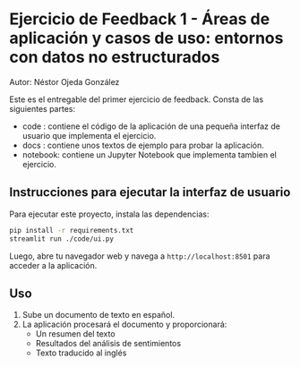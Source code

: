 # Ejercicio de Feedback 1 - Áreas de aplicación y casos de uso: entornos con datos no estructurados

Autor: Néstor Ojeda González

Este es el entregable del primer ejercicio de feedback. Consta de las siguientes partes:

- code : contiene el código de la aplicación de una pequeña interfaz de usuario que implementa el ejercicio.
- docs : contiene unos textos de ejemplo para probar la aplicación.
- notebook: contiene un Jupyter Notebook que implementa tambien el ejercicio.

## Instrucciones para ejecutar la interfaz de usuario

Para ejecutar este proyecto, instala las dependencias:

```bash
pip install -r requirements.txt
streamlit run ./code/ui.py
```
Luego, abre tu navegador web y navega a `http://localhost:8501` para acceder a la aplicación.

## Uso
1. Sube un documento de texto en español.
2. La aplicación procesará el documento y proporcionará:
    - Un resumen del texto
    - Resultados del análisis de sentimientos
    - Texto traducido al inglés